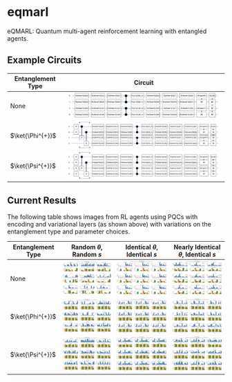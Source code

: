 # eqmarl
eQMARL: Quantum multi-agent reinforcement learning with entangled agents.

## Example Circuits

Entanglement Type | Circuit
----------------- | -------
None | ![](https://github.com/news-vt/eqmarl/blob/main/images/pqc_2_agents_2_qubits_1_layers_no_entanglement.svg?raw=true&sanitize=true)
$\ket{\Phi^{+}}$ | ![](https://github.com/news-vt/eqmarl/blob/main/images/pqc_2_agents_2_qubits_1_layers_entangled_phi_plus.svg?raw=true&sanitize=true)
$\ket{\Psi^{+}}$ | ![](https://github.com/news-vt/eqmarl/blob/main/images/pqc_2_agents_2_qubits_1_layers_entangled_psi_plus.svg?raw=true&sanitize=true)


## Current Results

The following table shows images from RL agents using PQCs with encoding and variational layers (as shown above) with variations on the entanglement type and parameter choices.

Entanglement Type | Random $\theta$, Random $s$ | Identical $\theta$, Identical $s$ | Nearly Identical $\theta$, Identical $s$ |
------------------| -------| --------- | ---------------- |
None | ![](https://github.com/news-vt/eqmarl/blob/main/images/no_entanglement_random_theta_random_s.png?raw=true) | ![](https://github.com/news-vt/eqmarl/blob/main/images/no_entanglement_identical_theta_identical_s.png?raw=true) | ![](https://github.com/news-vt/eqmarl/blob/main/images/no_entanglement_nearly_identical_theta_identical_s.png?raw=true)
$\ket{\Phi^{+}}$ | ![](https://github.com/news-vt/eqmarl/blob/main/images/entangled_phi_plus_random_theta_random_s.png?raw=true) | ![](https://github.com/news-vt/eqmarl/blob/main/images/entangled_phi_plus_identical_theta_identical_s.png?raw=true) | ![](https://github.com/news-vt/eqmarl/blob/main/images/entangled_phi_plus_nearly_identical_theta_identical_s.png?raw=true)
$\ket{\Psi^{+}}$ | ![](https://github.com/news-vt/eqmarl/blob/main/images/entangled_psi_plus_random_theta_random_s.png?raw=true) | ![](https://github.com/news-vt/eqmarl/blob/main/images/entangled_psi_plus_identical_theta_identical_s.png?raw=true) | ![](https://github.com/news-vt/eqmarl/blob/main/images/entangled_psi_plus_nearly_identical_theta_identical_s.png?raw=true)